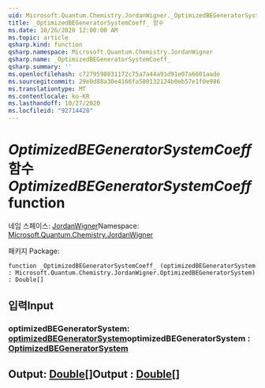 ```yaml
---
uid: Microsoft.Quantum.Chemistry.JordanWigner._OptimizedBEGeneratorSystemCoeff_
title: _OptimizedBEGeneratorSystemCoeff_ 함수
ms.date: 10/26/2020 12:00:00 AM
ms.topic: article
qsharp.kind: function
qsharp.namespace: Microsoft.Quantum.Chemistry.JordanWigner
qsharp.name: _OptimizedBEGeneratorSystemCoeff_
qsharp.summary: ''
ms.openlocfilehash: c7279598031172c75a7a44a91d91e07a6601aade
ms.sourcegitcommit: 29e0d88a30e4166fa580132124b0eb57e1f0e986
ms.translationtype: MT
ms.contentlocale: ko-KR
ms.lasthandoff: 10/27/2020
ms.locfileid: "92714428"
---
```

# <a name="_optimizedbegeneratorsystemcoeff_-function"></a><span data-ttu-id="32d62-102">_OptimizedBEGeneratorSystemCoeff_ 함수</span><span class="sxs-lookup"><span data-stu-id="32d62-102">_OptimizedBEGeneratorSystemCoeff_ function</span></span>

<span data-ttu-id="32d62-103">네임 스페이스: [JordanWigner](xref:Microsoft.Quantum.Chemistry.JordanWigner)</span><span class="sxs-lookup"><span data-stu-id="32d62-103">Namespace: [Microsoft.Quantum.Chemistry.JordanWigner](xref:Microsoft.Quantum.Chemistry.JordanWigner)</span></span>

<span data-ttu-id="32d62-104">패키지 [](https://nuget.org/packages/)</span><span class="sxs-lookup"><span data-stu-id="32d62-104">Package: [](https://nuget.org/packages/)</span></span>




```qsharp
function _OptimizedBEGeneratorSystemCoeff_ (optimizedBEGeneratorSystem : Microsoft.Quantum.Chemistry.JordanWigner.OptimizedBEGeneratorSystem) : Double[]
```


## <a name="input"></a><span data-ttu-id="32d62-105">입력</span><span class="sxs-lookup"><span data-stu-id="32d62-105">Input</span></span>

### <a name="optimizedbegeneratorsystem--optimizedbegeneratorsystem"></a><span data-ttu-id="32d62-106">optimizedBEGeneratorSystem: [optimizedBEGeneratorSystem](xref:Microsoft.Quantum.Chemistry.JordanWigner.OptimizedBEGeneratorSystem)</span><span class="sxs-lookup"><span data-stu-id="32d62-106">optimizedBEGeneratorSystem : [OptimizedBEGeneratorSystem](xref:Microsoft.Quantum.Chemistry.JordanWigner.OptimizedBEGeneratorSystem)</span></span>





## <a name="output--double"></a><span data-ttu-id="32d62-107">Output: [Double](xref:microsoft.quantum.lang-ref.double)[]</span><span class="sxs-lookup"><span data-stu-id="32d62-107">Output : [Double](xref:microsoft.quantum.lang-ref.double)[]</span></span>

